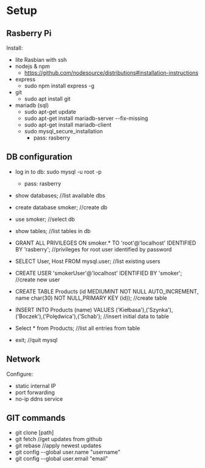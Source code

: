# Setup
## Rasberry Pi
Install:
- lite Rasbian with ssh
- nodejs & npm
  - https://github.com/nodesource/distributions#installation-instructions
- express
  - sudo npm install express -g
- git
  - sudo apt install git
- mariadb (sql)
  - sudo apt-get update
  - sudo apt-get install mariadb-server --fix-missing
  - sudo apt-get install mariadb-client
  - sudo mysql_secure_installation
    - pass: rasberry

## DB configuration
  - log in to db: sudo mysql -u root -p
    - pass: rasberry

  - show databases; //list available dbs
  - create database smoker; //create db
  - use smoker; //select db
  - show tables; //list tables in db
  - GRANT ALL PRIVILEGES ON smoker.* TO 'root'@'localhost' IDENTIFIED BY 'rasberry'; //privileges for root user identified by password
  - SELECT User, Host FROM mysql.user; //list existing users
  - CREATE USER 'smokerUser'@'localhost' IDENTIFIED BY 'smoker'; //create new user
  - CREATE TABLE Products (id MEDIUMINT NOT NULL AUTO_INCREMENT, name char(30) NOT NULL,PRIMARY KEY (id)); //create table
  - INSERT INTO Products (name) VALUES ('Kiełbasa'),('Szynka'),('Boczek'),('Polędwica'),('Schab'); //insert initial data to table
  - Select * from Products; //list all entries from table
  - exit; //quit mysql

## Network
Configure:
- static internal IP
- port forwarding
- no-ip ddns service

## GIT commands
- git clone [path]
- git fetch //get updates from github
- git rebase //apply newest updates
- git config --global user.name "username"
- git config --global user.email "email"
